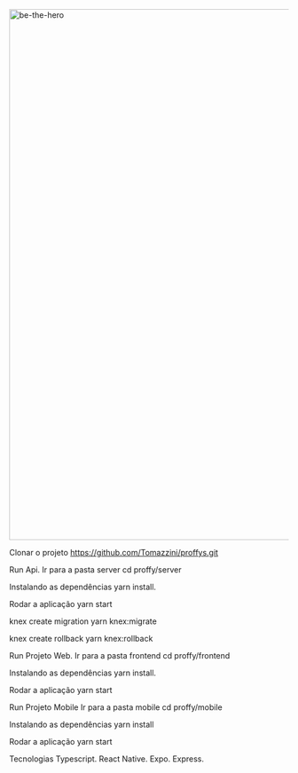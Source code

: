 <img width="957" alt="be-the-hero" src="https://user-images.githubusercontent.com/39203014/93728047-86971000-fb94-11ea-814d-284a3c1aee6b.png">

Clonar o projeto
https://github.com/Tomazzini/proffys.git

Run Api.
Ir para a pasta server
cd proffy/server

Instalando as dependências
yarn install.

Rodar a aplicação
yarn start

knex create migration
yarn knex:migrate

knex create rollback
yarn knex:rollback

Run Projeto Web.
Ir para a pasta frontend
cd proffy/frontend

Instalando as dependências
yarn install.

Rodar a aplicação
yarn start

Run Projeto Mobile
Ir para a pasta mobile
cd proffy/mobile

Instalando as dependências
yarn install

Rodar a aplicação
yarn start

Tecnologias
Typescript. React Native. Expo. Express.
